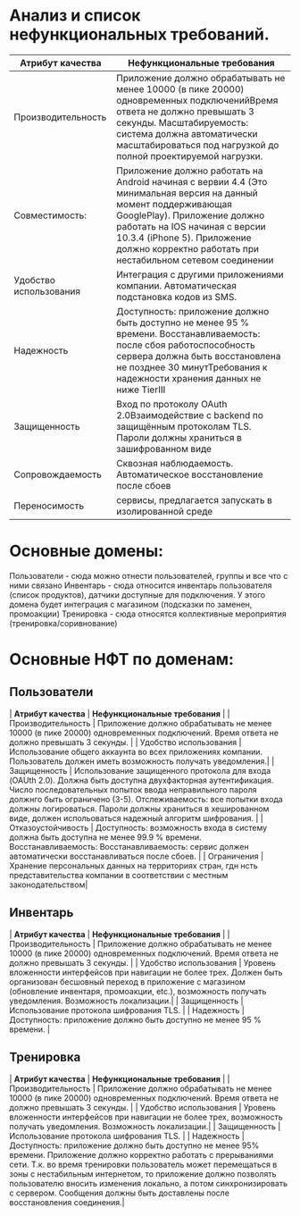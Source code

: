 #  Анализ и список нефункциональных требований.

| **Атрибут качества** | **Нефункциональные требования** |
| --- | --- |
| Производительность | Приложение должно обрабатывать не менее 10000 (в пике 20000) одновременных подключенийВремя ответа не должно превышать 3 секунды. Масштабируемость: система должна автоматически масштабироваться под нагрузкой до полной проектируемой нагрузки.|
| Совместимость: | Приложение должно работать на Android начиная с вервии 4.4 (Это минимальная версия на данный момент поддерживающая GooglePlay). Приложение должно работать на IOS начиная с версии 10.3.4 (iPhone 5). Приложение должно корректно работать при нестабильном сетевом соединении |
| Удобство использования | Интеграция с другими приложениями компании. Автоматическая подстановка кодов из SMS. |
| Надежность | Доступность: приложение должно быть доступно не менее 95 % времени. Восстанавливаемость: после сбоя работоспособность сервера должна быть восстановлена не позднее 30 минутТребования к надежности хранения данных не ниже TierIII |
| Защищенность | Вход по протоколу OAuth 2.0Взаимодействие с backend по защищённым протоколам TLS. Пароли должны храниться в зашифрованном виде |
| Сопровождаемость | Сквозная наблюдаемость. Автоматическое восстановление после сбоев |
| Переносимость | сервисы, предлагается запускать в изолированной среде |
#  Основные домены:
Пользователи - сюда можно отнести пользователей, группы и все что с ними связано
Инвентарь - сюда относится инвентарь пользователя (список продуктов), датчики доступные для подключения. У этого домена будет интеграция с магазином (подсказки по заменен, промоакции)
Тренировка - сюда относятся коллективные мероприятия (тренировка/соривнование)
#  Основные НФТ по доменам:
## Пользователи
| **Атрибут качества** | **Нефункциональные требования** |
| Производительность | Приложение должно обрабатывать не менее 10000 (в пике 20000) одновременных подключений. Время ответа не должно превышать 3 секунды. |
| Удобство использования | Использование общего аккаунта во всех приложениях компании. Пользователь должен иметь возможность получать уведомления.|
| Защищенность | Использование защищенного протокола для входа (OAUth 2.0). Должна быть доступна двухфакторная аутентификация. Число последовательных попыток ввода неправильного пароля должнго быть ограничено (3-5). Отслеживаемость: все попытки входа должны логироваться. Пароли должны храниться в хешированном виде, должен испольоваться надежный алгоритм шифрования. | 
| Отказоустойчивость | Доступность: возможность входа в систему должна быть доступна не менее 99.9 % времени. Восстанавливаемость: Восстанавливаемость: сервис должен автоматически восстанавливаться после сбоев. | 
| Ограничения | Хранение персональных данных на территориях стран, гдн нсть представительства компании в соответствии с местным законодательством|
## Инвентарь
| **Атрибут качества** | **Нефункциональные требования** |
| Производительность | Приложение должно обрабатывать не менее 10000 (в пике 20000) одновременных подключений. Время ответа не должно превышать 3 секунды. |
| Удобство использования | Уровень вложенности интерфейсов при навигации не более трех. Должен быть организован бесшовный переход в приложение с магазином (обновление инвентаря, промоакции, etc.), возможность получать уведомления. Возможность локализации.|
| Защищенность | Использование протокола шифрования TLS. | 
| Надежность | Доступность: приложение должно быть доступно не менее 95 % времени. |
## Тренировка
| **Атрибут качества** | **Нефункциональные требования** |
| Производительность | Приложение должно обрабатывать не менее 10000 (в пике 20000) одновременных подключений. Время ответа не должно превышать 3 секунды. |
| Удобство использования | Уровень вложенности интерфейсов при навигации не более трех, возможность получать уведомления. Возможность локализации.|
| Защищенность | Использование протокола шифрования TLS. | 
| Надежность | Доступность: приложение должно быть доступно не менее 95% времени. Приложение должно корректно работать с прерываниями сети. Т.к. во время тренировки пользователь может перемещаться в зоны с нестабильным интернетом, то приложение должно позволять пользователю вносить изменения локально, а потом синхронизировать с сервером. Сообщения должны быть доставлены после восстановления соединения.|
